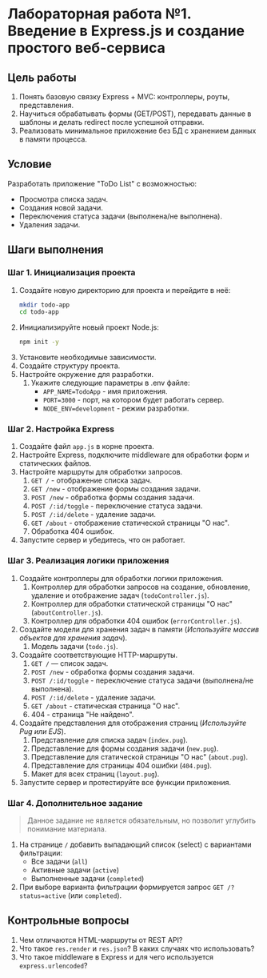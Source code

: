 # Лабораторная работа №1. Введение в Express.js и создание простого веб-сервиса

## Цель работы

1. Понять базовую связку Express + MVC: контроллеры, роуты, представления.
2. Научиться обрабатывать формы (GET/POST), передавать данные в шаблоны и делать redirect после успешной отправки.
3. Реализовать минимальное приложение без БД с хранением данных в памяти процесса.

## Условие

Разработать приложение "ToDo List" с возможностью:

- Просмотра списка задач.
- Создания новой задачи.
- Переключения статуса задачи (выполнена/не выполнена).
- Удаления задачи.

## Шаги выполнения

### Шаг 1. Инициализация проекта

1. Создайте новую директорию для проекта и перейдите в неё:
   ```bash
   mkdir todo-app
   cd todo-app
   ```
2. Инициализируйте новый проект Node.js:
   ```bash
   npm init -y
   ```
3. Установите необходимые зависимости.
4. Создайте структуру проекта.
5. Настройте окружение для разработки.
   1. Укажите следующие параметры в .env файле:
      - `APP_NAME=TodoApp` - имя приложения.
      - `PORT=3000` - порт, на котором будет работать сервер.
      - `NODE_ENV=development` - режим разработки.

### Шаг 2. Настройка Express

1. Создайте файл `app.js` в корне проекта.
2. Настройте Express, подключите middleware для обработки форм и статических файлов.
3. Настройте маршруты для обработки запросов.
   1. `GET /` - отображение списка задач.
   2. `GET /new` - отображение формы создания задачи.
   3. `POST /new` - обработка формы создания задачи.
   4. `POST /:id/toggle` - переключение статуса задачи.
   5. `POST /:id/delete` - удаление задачи.
   6. `GET /about` - отображение статической страницы "О нас".
   7. Обработка 404 ошибок.
4. Запустите сервер и убедитесь, что он работает.

### Шаг 3. Реализация логики приложения

1. Создайте контроллеры для обработки логики приложения.
   1. Контроллер для обработки запросов на создание, обновление, удаление и отображение задач (`todoController.js`).
   2. Контроллер для обработки статической страницы "О нас" (`aboutController.js`).
   3. Контроллер для обработки 404 ошибок (`errorController.js`).
2. Создайте модели для хранения задач в памяти (_Используйте массив объектов для хранения задач_).
   1. Модель задачи (`todo.js`).
3. Создайте соответствующие HTTP-маршруты.
   1. `GET /` — список задач.
   2. `POST /new` - обработка формы создания задачи.
   3. `POST /:id/toggle` - переключение статуса задачи (выполнена/не выполнена).
   4. `POST /:id/delete` - удаление задачи.
   5. `GET /about` - статическая страница "О нас".
   6. 404 - страница "Не найдено".
4. Создайте представления для отображения страниц (_Используйте Pug или EJS_).
   1. Представление для списка задач (`index.pug`).
   2. Представление для формы создания задачи (`new.pug`).
   3. Представление для статической страницы "О нас" (`about.pug`).
   4. Представление для страницы 404 ошибки (`404.pug`).
   5. Макет для всех страниц (`layout.pug`).
5. Запустите сервер и протестируйте все функции приложения.

### Шаг 4. Дополнительное задание

> Данное задание не является обязательным, но позволит углубить понимание материала.

1. На странице `/` добавить выпадающий список (select) с вариантами фильтрации:
   - Все задачи (`all`)
   - Активные задачи (`active`)
   - Выполненные задачи (`completed`)
2. При выборе варианта фильтрации формируется запрос `GET /?status=active` (или `completed`).

## Контрольные вопросы

1. Чем отличаются HTML-маршруты от REST API?
2. Что такое `res.render` и `res.json`? В каких случаях что использовать?
3. Что такое middleware в Express и для чего используется `express.urlencoded`?
